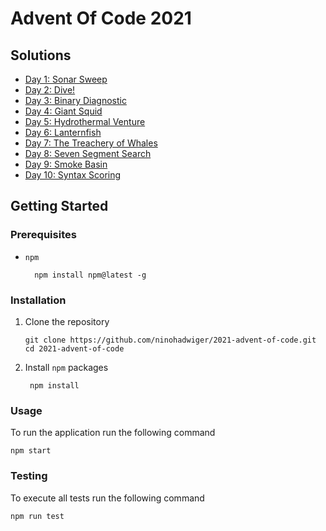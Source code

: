 # Advent Of Code 2021

## Solutions

* [Day 1: Sonar Sweep](./day-01)
* [Day 2: Dive!](./day-02)
* [Day 3: Binary Diagnostic](./day-03)
* [Day 4: Giant Squid](./day-04)
* [Day 5: Hydrothermal Venture](./day-05)
* [Day 6: Lanternfish](./day-06)
* [Day 7: The Treachery of Whales](./day-07)
* [Day 8: Seven Segment Search](./day-08)
* [Day 9: Smoke Basin](./day-09)
* [Day 10: Syntax Scoring](./day-10)

## Getting Started

### Prerequisites

* `npm`
  ```test
    npm install npm@latest -g
  ```
  
### Installation

1. Clone the repository
    ```text
    git clone https://github.com/ninohadwiger/2021-advent-of-code.git
    cd 2021-advent-of-code
    ```
2. Install `npm` packages
   ```text
    npm install
    ```
   
### Usage

To run the application run the following command

```text
npm start
```

### Testing

To execute all tests run the following command 

```text
npm run test
```
